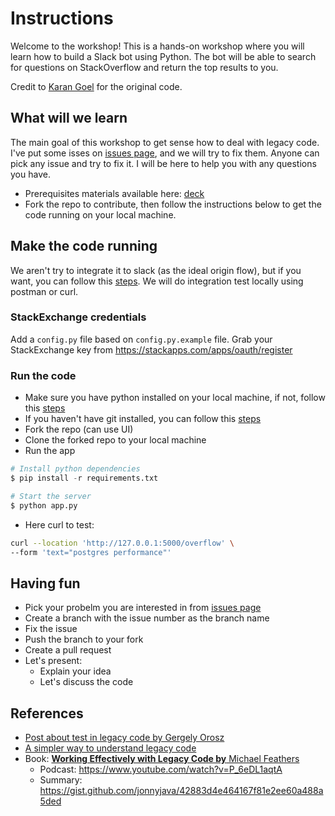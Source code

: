 # Instructions
Welcome to the workshop! This is a hands-on workshop where you will learn how to build a Slack bot using Python. The bot will be able to search for questions on StackOverflow and return the top results to you.

Credit to [Karan Goel](https://github.com/karan/slack-overflow) for the original code.

## What will we learn
The main goal of this workshop to get sense how to deal with legacy code. I've put some isses on [issues page](https://github.com/arifpz/slack-overflow/issues), and we will try to fix them. Anyone can pick any issue and try to fix it. I will be here to help you with any questions you have.

- Prerequisites materials available here: [deck](https://link.excalidraw.com/p/readonly/7jlH8ujOxDwHYML0ZaOk)
- Fork the repo to contribute, then follow the instructions below to get the code running on your local machine.

## Make the code running
We aren't try to integrate it to slack (as the ideal origin flow), but if you want, you can follow this [steps](https://github.com/arifpz/slack-overflow?tab=readme-ov-file#integrate-with-your-team). We will do integration test locally using postman or curl.

### StackExchange credentials
Add a `config.py` file based on `config.py.example` file. Grab your StackExchange key from https://stackapps.com/apps/oauth/register

### Run the code
- Make sure you have python installed on your local machine, if not, follow this [steps](https://packaging.python.org/en/latest/guides/installing-using-pip-and-virtual-environments/)
- If you haven't have git installed, you can follow this [steps](https://git-scm.com/book/en/v2/Getting-Started-Installing-Git)
- Fork the repo (can use UI)
- Clone the forked repo to your local machine
- Run the app
```python
# Install python dependencies
$ pip install -r requirements.txt

# Start the server
$ python app.py
```

- Here curl to test:
```bash
curl --location 'http://127.0.0.1:5000/overflow' \
--form 'text="postgres performance"'
```

## Having fun
- Pick your probelm you are interested in from [issues page](https://github.com/arifpz/slack-overflow/issues)
- Create a branch with the issue number as the branch name
- Fix the issue
- Push the branch to your fork
- Create a pull request
- Let's present: 
  - Explain your idea
  - Let's discuss the code

## References
- [Post about test in legacy code by Gergely Orosz](https://www.linkedin.com/posts/gergelyorosz_i-have-a-couple-of-side-projects-running-activity-7202283830219554817-yekz?utm_source=share&utm_medium=member_desktop)
- [A simpler way to understand legacy code](https://sourcegraph.com/blog/a-simpler-way-to-understand-legacy-code)
- Book: [**Working Effectively with Legacy Code by** Michael Feathers](https://prod-files-secure.s3.us-west-2.amazonaws.com/59b938ec-e05c-4dc1-a8c5-ef98243420ad/32709680-a227-4d4c-99ab-a9a26ee54700/Screenshot_2024-09-19_at_19.14.32.png)
    - Podcast: https://www.youtube.com/watch?v=P_6eDL1aqtA
    - Summary: https://gist.github.com/jonnyjava/42883d4e464167f81e2ee60a488a5ded
